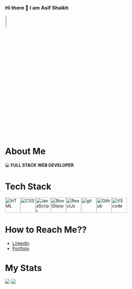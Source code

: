 ### Hi there 👋   I am Asif Shaikh
<picture>
  <source media="(prefers-color-scheme: dark)" srcset="https://c4.wallpaperflare.com/wallpaper/967/89/86/minimalism-code-quote-text-wallpaper-preview.jpg">
  <source media="(prefers-color-scheme: light)" srcset="https://cdn-icons-png.flaticon.com/128/9307/9307653.png">
  <img alt="Shows an illustrated sun in light mode and a moon with stars in dark mode." src="https://user-images.githubusercontent.com/25423296/163456779-a8556205-d0a5-45e2-ac17-42d089e3c3f8.png" width="10%">
</picture>

# About Me
:computer: **FULL STACK WEB DEVELOPER**
# Tech Stack
<div style="display : flex">
<img alt="HTML" src="https://cdn-icons-png.flaticon.com/128/1051/1051277.png" width="50px">
<img alt="CSS" src="https://cdn-icons-png.flaticon.com/128/732/732190.png" width="50px">
<img alt="JavaScript" src="https://cdn-icons-png.flaticon.com/128/5968/5968292.png" width="50px">
<img alt="BootStarp" src="https://cdn-icons-png.flaticon.com/128/5968/5968672.png" width="50px">
  <img alt="ReactJs" src="https://cdn-icons-png.flaticon.com/128/1126/1126012.png" width="50px">
<img alt="git" src="https://cdn-icons-png.flaticon.com/128/1240/1240970.png" width="50px">
  <img alt="Github" src="https://cdn-icons-png.flaticon.com/128/4926/4926624.png" width="50px">
<img alt="VS code" src="https://cdn-icons-png.flaticon.com/128/906/906324.png" width="50px">
</div>

# How to Reach Me??
- [LinkedIn](https://www.linkedin.com/in/asif-shaikh-74bb26146/)
- [Portfolio](https://asifshaikh01.github.io/)

# My Stats

<img src="https://github-readme-streak-stats.herokuapp.com/?user=AsifShaikh01">
<img src="https://github-stats-alpha.vercel.app/api?username=AsifShaikh01 styel">





<!--
**AsifShaikh01/AsifShaikh01** is a ✨ _special_ ✨ repository because its `README.md` (this file) appears on your GitHub profile.

Here are some ideas to get you started:

- 🔭 I’m currently working on ...
- 🌱 I’m currently learning ...
- 👯 I’m looking to collaborate on ...
- 🤔 I’m looking for help with ...
- 💬 Ask me about ...
- 📫 How to reach me: ...
- 😄 Pronouns: ...
- ⚡ Fun fact: ...
-->
